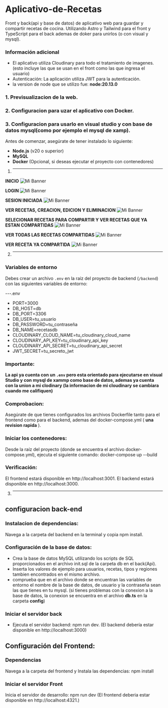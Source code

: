 # Aplicativo-de-Recetas
Front y back(api y base de datos) de aplicativo web para guardar y compartir recetas de cocina.   Utilizando Astro  y Tailwind para el front y TypeScript  para el back ademas de  doker para unirlos (o con visual y mysql).

### Información adicional
- El aplicativo utiliza Cloudinary para todo el tratamiento de imagenes. (esto incluye las que se usan en el front como las que ingresa el usuario)
- Autenticación: La aplicación utiliza JWT para la autenticación.
- la version de node que se utilizo fue: **node:20.13.0**


### **1. Previsualizacion de la web.**
### **2. Configuracion para uzar el aplicativo con Docker.**
### **3. Configuracion para usarlo en visual studio y con base de datos mysql(como por ejemplo el mysql de xamp).**

Antes de comenzar, asegúrate de tener instalado lo siguiente:

- **Node.js** (v20 o superior)
- **MySQL** 
- **Docker** (Opcional, si deseas ejecutar el proyecto con contenedores)

1.  --------------------------------------------------------------------------------
**INICIO**
![Mi Banner](https://github.com/TsantiG/IMG/blob/main/INICIO.png?raw=true)

**LOGIN**
![Mi Banner](https://github.com/TsantiG/IMG/blob/main/LOGIN.png?raw=true)

**SESION INICIADA**
![Mi Banner](https://github.com/TsantiG/IMG/blob/main/INICIOSESION.png?raw=true)

**VER RECETAS, CREACION, EDICION Y ELIMINACION**
![Mi Banner](https://github.com/TsantiG/IMG/blob/main/VERRECETAS.png?raw=true)

**SELECIONAR RECETAS PARA COMPARTIR Y VER RECETAS QUE YA ESTAN COMPARTIDAS**
![Mi Banner](https://github.com/TsantiG/IMG/blob/main/COMPARTIR.png?raw=true)

**VER TODAS LAS RECETAS COMPARTIDAS**
![Mi Banner](https://github.com/TsantiG/IMG/blob/main/VERCOMPARTIDAS.png?raw=true)

**VER RECETA YA COMPARTIDA**
![Mi Banner](https://github.com/TsantiG/IMG/blob/main/VERYACOMPARTIDA.png?raw=true)

2. --------------------------------------------------------------------------------
### Variables de entorno
Debes crear un archivo `.env` en la raíz del proyecto de backend (`/backend`) con las siguientes variables de entorno:

---.env
- PORT=3000
- DB_HOST=db
- DB_PORT=3306
- DB_USER=tu_usuario 
- DB_PASSWORD=tu_contraseña
- DB_NAME=recetasdb
- CLOUDINARY_CLOUD_NAME=tu_cloudinary_cloud_name
- CLOUDINARY_API_KEY=tu_cloudinary_api_key
- CLOUDINARY_API_SECRET=tu_cloudinary_api_secret
- JWT_SECRET=tu_secreto_jwt

### Importante:
**La api ya cuenta con un `.env` pero esta orientado para ejecutarse en visual Studio y con mysql de xammp como base de datos, ademas ya cuenta con la union a mi clodinary (la informacion de mi cloudinary se cambiara cuando me califiquen)**

### Comprobacion:
Asegúrate de que tienes configurados los archivos Dockerfile tanto para el frontend como para el backend, ademas del docker-compose.yml ( **una revision rapida** ).

### Iniciar los contenedores:
Desde la raíz del proyecto (donde se encuentra el archivo docker-compose.yml), ejecuta el siguiente comando: docker-compose up --build

### Verificación:
El frontend estará disponible en http://localhost:3001.
El backend estará disponible en http://localhost:3000.


3.  --------------------------------------------------------------------------------------------------------
## configuracion back-end

### Instalacion de dependencias:
Navega a la carpeta del backend en la terminal y copia npm install.


### Configuración de la base de datos:
- Crea la base de datos MySQL utilizando los scripts de SQL proporcionados en el archivo init.sql de la carpeta db en el back(Api).
- Inserta los valores de ejemplo para usuarios, recetas, tipos y regiones tambien encontrados en el mismo archivo.
- comprueba que en el archivo donde se encuentran las variables de entorno el nombre de la base de datos, de usuario y la contraseña sean las que tienes en tu mysql. (si tienes problemas con la conexion a la base de datos, la conexion se encuentra en el archivo **db.ts** en la carpeta **config**) 

### Iniciar el servidor back
- Ejecuta el servidor backend: npm run dev. (El backend debería estar disponible en http://localhost:3000)

## Configuración del Frontend:

### Dependencias
Navega a la carpeta del frontend y Instala las dependencias: npm install

### Iniciar el servidor Front
Inicia el servidor de desarrollo: npm run dev (El frontend deberia estar disponible en http://localhost:4321.)


